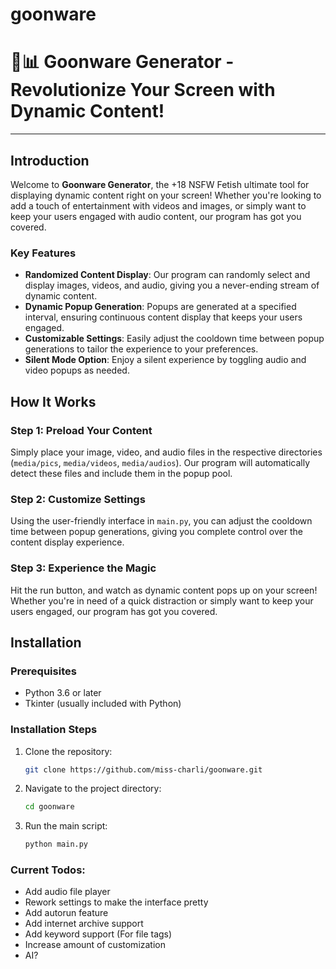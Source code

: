 # goonware

# 🎨📊 **Goonware Generator** - Revolutionize Your Screen with Dynamic Content!

---

## Introduction

Welcome to **Goonware Generator**, the +18 NSFW Fetish ultimate tool for displaying dynamic content right on your screen! Whether you're looking to add a touch of entertainment with videos and images, or simply want to keep your users engaged with audio content, our program has got you covered.

### Key Features

- **Randomized Content Display**: Our program can randomly select and display images, videos, and audio, giving you a never-ending stream of dynamic content.
- **Dynamic Popup Generation**: Popups are generated at a specified interval, ensuring continuous content display that keeps your users engaged.
- **Customizable Settings**: Easily adjust the cooldown time between popup generations to tailor the experience to your preferences.
- **Silent Mode Option**: Enjoy a silent experience by toggling audio and video popups as needed.

## How It Works

### Step 1: Preload Your Content

Simply place your image, video, and audio files in the respective directories (`media/pics`, `media/videos`, `media/audios`). Our program will automatically detect these files and include them in the popup pool.

### Step 2: Customize Settings

Using the user-friendly interface in `main.py`, you can adjust the cooldown time between popup generations, giving you complete control over the content display experience.

### Step 3: Experience the Magic

Hit the run button, and watch as dynamic content pops up on your screen! Whether you're in need of a quick distraction or simply want to keep your users engaged, our program has got you covered.

## Installation

### Prerequisites

- Python 3.6 or later
- Tkinter (usually included with Python)

### Installation Steps

1. Clone the repository:
   ```bash
   git clone https://github.com/miss-charli/goonware.git
   ```

2. Navigate to the project directory:
   ```bash
   cd goonware
   ```

3. Run the main script:
   ```bash
   python main.py
   ```
### Current Todos:

- Add audio file player
- Rework settings to make the interface pretty
- Add autorun feature
- Add internet archive support
- Add keyword support (For file tags)
- Increase amount of customization
- AI?
